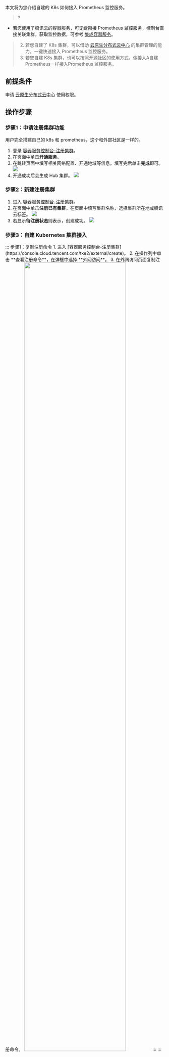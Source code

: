 本文将为您介绍自建的 K8s 如何接入 Prometheus 监控服务。

>?
- 若您使用了腾讯云的容器服务，可无缝衔接 Prometheus 监控服务，控制台直接关联集群，获取监控数据，可参考 [集成容器服务](https://cloud.tencent.com/document/product/1416/72037)。
>2. 若您自建了 K8s 集群，可以借助 [云原生分布式云中心](https://cloud.tencent.com/apply/p/897g10ltlv6) 的集群管理的能力，一键快速接入 Prometheus 监控服务。
>3. 若您自建 K8s 集群，也可以按照开源社区的使用方式，像接入A自建Prometheus一样接入Prometheus 监控服务。

##  前提条件
申请 [云原生分布式云中心](https://cloud.tencent.com/apply/p/897g10ltlv6) 使用权限。


## 操作步骤
### 步骤1：申请注册集群功能

用户完全搭建自己的 k8s 和 prometheus，这个和外部社区是一样的。

1. 登录 [容器服务控制台-注册集群](https://console.cloud.tencent.com/tke2/external)。
2. 在页面中单击**开通服务**。
3. 在跳转页面中填写相关网络配置、开通地域等信息。填写完后单击**完成**即可。
![](https://qcloudimg.tencent-cloud.cn/raw/727183c34bd25ad812942fc6681a4d61.png)
4. 开通成功后会生成 Hub 集群。
![](https://qcloudimg.tencent-cloud.cn/raw/da4e613142f6e57f7b2ecf2f2eb14b1c.png)


### 步骤2：新建注册集群
1. 进入 [容器服务控制台-注册集群](https://console.cloud.tencent.com/tke2/external/create)。
2. 在页面中单击**注册已有集群**。在页面中填写集群名称，选择集群所在地或腾讯云标签。
![](https://qcloudimg.tencent-cloud.cn/raw/ae374964587e577bfa5499ab40d426c6.png)
3. 若显示**待注册状态**则表示，创建成功。
![](https://qcloudimg.tencent-cloud.cn/raw/bb5c5395cde8c7d00eab0756ad7406f1.png)


### 步骤3：自建 Kubernetes 集群接入
<dx-tabs>
::: 步骤1：复制注册命令
1. 进入 [容器服务控制台-注册集群](https://console.cloud.tencent.com/tke2/external/create)。
2. 在操作列中单击 **查看注册命令**，在弹框中选择 **外网访问**。
3. 在外网访问页面复制注册命令。
<img src="https://qcloudimg.tencent-cloud.cn/raw/491fe2943b984cef9d1e4cab89492f14.png" width="80%">
:::
::: 步骤2：新建 agent.yaml 文件
1. 用户本地 K8s 集群存放 yaml 的目录在本地新建 agent.yaml 文件。
![](https://qcloudimg.tencent-cloud.cn/raw/dc09ecab309146ac7b776e6ccce5eeba.png)
2. 把命令粘贴至 agent.yaml。
![](https://qcloudimg.tencent-cloud.cn/raw/574afd0d496e7f77c61cb50a1b35e5ff.png)
:::
::: 步骤3：执行命令创建资源
待注册集群中执行 kubectl apply -f agent.yaml 命令。
![](https://qcloudimg.tencent-cloud.cn/raw/789912b855c1971e8a06f9a095846a11.png)
:::
::: 步骤4：查看是否注册成功
- 通过下面命令可查看本地注册 pod 的状态。示例如下：
```
# kubectl get pod -n clusternet-system
NAME                                READY   STATUS    RESTARTS   AGE
clusternet-agent-78444974d7-f6fsc   1/1     Running   0          7m32s
clusternet-agent-78444974d7-qjp2q   1/1     Running   0          7m32s
clusternet-agent-78444974d7-r575w   1/1     Running   0          7m32s
```
- 控制台查看
进入 [容器服务控制台-注册集群](https://console.cloud.tencent.com/tke2/external/create)。若状态显示为**运行中**则表示注册成功。
![](https://qcloudimg.tencent-cloud.cn/raw/3f2b71094d71e345d88c6dff0f6a63f8.png)
:::
</dx-tabs>


### 步骤4：Prometheus 实例关联注册集群
1. 进入 [Prometheus控制台](https://console.cloud.tencent.com/monitor/prometheus)。
2. 选择您需要对应的 Prometheus 实例，单击其实例名称。
3. 进入实例管理页，单击 **集成容器服务** > **集群监控**。关联对应的注册集群。完成后单击 **确认** 即可。
![](https://qcloudimg.tencent-cloud.cn/raw/28a58589a491f0cad8dd3c4ae521a376.png)


### 步骤5：验证接入是否成功
1. 进入 [Prometheus控制台](https://console.cloud.tencent.com/monitor/prometheus)。
2. 选择您需要对应的 Prometheus 实例，单击其实例名称。
3. 进入实例管理页，单击 **集成容器服务** > **集群监控**。
4. 在集群监控列表中，单击操作列的 **数据采集配置**。
![](https://qcloudimg.tencent-cloud.cn/raw/4f67513963a095a6900d33cce94388a3.png)
5. 若如下图所示，显示指标详情，则表示接入成功。
![](https://qcloudimg.tencent-cloud.cn/raw/9aeac0d9b24aed3f8b2c67ab6cb98892.png)

### 步骤6：查看监控数据
1. 进入 [Prometheus控制台](https://console.cloud.tencent.com/monitor/prometheus)。
2. 选择您需要对应的 Prometheus 实例，单击实例名称右侧的 **Grafana**。
3. 在 Grafana 登录界面输入账号密码，进入 Grafana 管理后台。
4. 在左侧菜单栏中选择 **manage > tps 文件夹**，再根据自己需要查看对应大盘。
![](https://qcloudimg.tencent-cloud.cn/raw/d2a1106648b613f529a4a64c3dc84c80.png)

下列以选择 resource cluster 大盘数据为例，模板变量 cluster 选择对应集群（集群 ID）即可查看监控数据。
![](https://qcloudimg.tencent-cloud.cn/raw/199dc62024a2e92d076009d04e9b6ad8.png)

